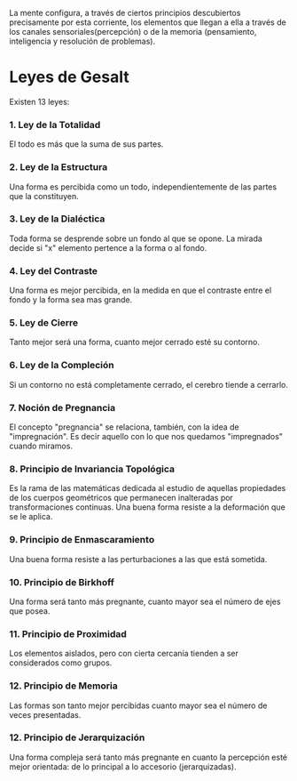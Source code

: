 La mente configura, a través de ciertos principios descubiertos precisamente por esta corriente, los elementos que llegan a ella a través de los canales sensoriales(percepción) o de la memoria (pensamiento, inteligencia y resolución de problemas).

# Leyes de Gesalt
Existen 13 leyes:
### 1. Ley de la Totalidad

El todo es más que la suma de sus partes.

### 2. Ley de la Estructura

Una forma es percibida como un todo, independientemente de las partes que la constituyen.

### 3. Ley de la Dialéctica

Toda forma se desprende sobre un fondo al que se opone. La mirada decide si "x" elemento pertence a la forma o al fondo.

### 4. Ley del Contraste 

Una forma es mejor percibida, en la medida en que el contraste entre el fondo y la forma sea mas grande.

### 5. Ley de Cierre

Tanto mejor será una forma, cuanto mejor cerrado esté su contorno.

### 6. Ley de la Compleción

Si un contorno no está completamente cerrado, el cerebro tiende a cerrarlo.

### 7. Noción de Pregnancia

El concepto "pregnancia" se relaciona, también, con la idea de "impregnación". Es decir aquello con lo que nos quedamos "impregnados" cuando miramos.

### 8. Principio de Invariancia Topológica

Es la rama de las matemáticas dedicada al estudio de aquellas propiedades de los cuerpos geométricos que permanecen inalteradas por transformaciones continuas. Una buena forma resiste a la deformación que se le aplica.

### 9. Principio de Enmascaramiento

Una buena forma resiste a las perturbaciones a las que está sometida.

### 10. Principio de Birkhoff

Una forma será tanto más pregnante, cuanto mayor sea el número de ejes que posea.

### 11. Principio de Proximidad

Los elementos aislados, pero con cierta cercanía tienden a ser considerados como grupos.

### 12. Principio de Memoria

Las formas son tanto mejor percibidas cuanto mayor sea el número de veces presentadas.

### 12.  Principio de Jerarquización

Una forma compleja será tanto más pregnante en cuanto la percepción esté mejor orientada: de lo principal a lo accesorio (jerarquizadas).